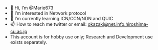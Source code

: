 
- 👋 Hi, I’m @Marie673
- 👀 I’m interested in Network protocol
- 🌱 I’m currently learning ICN/CCN/NDN and QUIC
- 📫 How to reach me twitter or email: okazaki@net.info.hiroshima-cu.ac.jp
- This account is for hobby use only; Research and Development use exists separately.

<!---
Marie673/Marie673 is a ✨ special ✨ repository because its `README.md` (this file) appears on your GitHub profile.
You can click the Preview link to take a look at your changes.
--->
